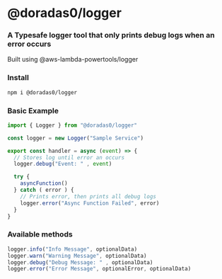 # @doradas0/logger

### A Typesafe logger tool that only prints debug logs when an error occurs

Built using @aws-lambda-powertools/logger

### Install

```bash 
npm i @doradas0/logger
```

### Basic Example

```JavaScript
import { Logger } from "@doradas0/logger"

const logger = new Logger("Sample Service")

export const handler = async (event) => {
  // Stores log until error an occurs
  logger.debug("Event: " , event)

  try {
    asyncFunction()
  } catch ( error ) {
    // Prints error, then prints all debug logs
    logger.error("Async Function Failed", error)
  }
}
```

### Available methods

```JavaScript
logger.info("Info Message", optionalData)
logger.warn("Warning Message", optionalData)
logger.debug("Debug Message: " , optionalData)
logger.error("Error Message", optionalError, optionalData)
```

